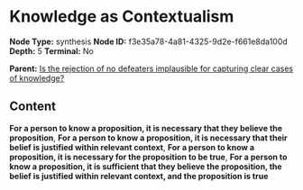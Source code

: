# Knowledge as Contextualism

**Node Type:** synthesis
**Node ID:** f3e35a78-4a81-4325-9d2e-f661e8da100d
**Depth:** 5
**Terminal:** No

**Parent:** [Is the rejection of no defeaters implausible for capturing clear cases of knowledge?](is-the-rejection-of-no-defeaters-implausible-for-capturing-clear-cases-of-knowledge-antithesis-a1a8a45e-4ba7-477e-84f7-1d5b0bdccb4b.md)

## Content

**For a person to know a proposition, it is necessary that they believe the proposition**, **For a person to know a proposition, it is necessary that their belief is justified within relevant context**, **For a person to know a proposition, it is necessary for the proposition to be true**, **For a person to know a proposition, it is sufficient that they believe the proposition, the belief is justified within relevant context, and the proposition is true**
